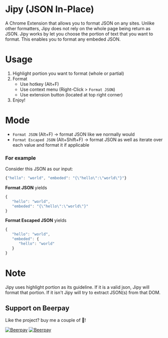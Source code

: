 # Jipy (JSON In-Place)

A Chrome Extension that allows you to format JSON on any sites. Unlike other formatters, Jipy does not rely on the whole page being return as JSON. Jipy works by let you choose the portion of text that you want to format. This enables you to format any embeded JSON.

# Usage
1. Highlight portion you want to format (whole or partial)
2. Format
    - Use hotkey (Alt+F)
    - Use context menu (Right-Click > `Format JSON`)
    - Use extension button (located at top right corner)
3. Enjoy!

# Mode
- `Format JSON` (Alt+F) -> format JSON like we normally would
- `Format Escaped JSON` (Alt+Shift+F) -> format JSON as well as iterate over each value and format it if applicable

### For example
Consider this JSON as our input:
```js
{"hello": "world", "embeded": "{\"hello\":\"world\"}"}
```

**Format JSON** yields 
```js
{
   "hello": "world",
   "embeded": "{\"hello\":\"world\"}"
}
```

**Format Escaped JSON** yields
```js
{
   "hello": "world",
   "embeded": {
      "hello": "world"
   }
}
```

# Note
Jipy uses highlight portion as its guideline. If it is a valid json, Jipy will format that portion. If it isn't Jipy will try to extract JSON(s) from that DOM.


## Support on Beerpay
Like the project? buy me a couple of :beers:!

[![Beerpay](https://beerpay.io/twskj/ChromeExt-JSON-In-Place/badge.svg?style=beer-square)](https://beerpay.io/twskj/ChromeExt-JSON-In-Place)  [![Beerpay](https://beerpay.io/twskj/ChromeExt-JSON-In-Place/make-wish.svg?style=flat-square)](https://beerpay.io/twskj/ChromeExt-JSON-In-Place?focus=wish)
